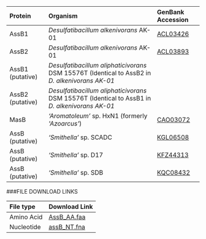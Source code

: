 Protein | Organism | GenBank Accession |
 :--- | :--- | :--- |
| AssB1 | *Desulfatibacillum alkenivorans* AK-01 | [ACL03426](http://www.ncbi.nlm.nih.gov/protein/ACL03426) |
| AssB2 | *Desulfatibacillum alkenivorans* AK-01 | [ACL03893](http://www.ncbi.nlm.nih.gov/protein/ACL03893) |
| AssB1 (putative) | *Desulfatibacillum aliphaticivorans* DSM 15576T (Identical to AssB2 in _D. alkenivorans AK-01_ | [](http://www.ncbi.nlm.nih.gov/protein/) |
| AssB2 (putative) | *Desulfatibacillum aliphaticivorans* DSM 15576T (Identical to AssB1 in _D. alkenivorans AK-01_ | [](http://www.ncbi.nlm.nih.gov/protein/)|
| MasB | *‘Aromatoleum’* sp. HxN1 (formerly _'Azoarcus'_) | [CAO03072](http://www.ncbi.nlm.nih.gov/protein/CAO03072) |
| AssB (putative) | *‘Smithella’* sp.  SCADC | [KGL06508](http://www.ncbi.nlm.nih.gov/protein/KGL06508) |
| AssB (putative) | *‘Smithella’* sp.  D17 | [KFZ44313](http://www.ncbi.nlm.nih.gov/protein/KFZ44313) |
| AssB (putative) | *‘Smithella’* sp.  SDB | [KQC08432](http://www.ncbi.nlm.nih.gov/protein/KQC08432) |
###FILE DOWNLOAD LINKS

 File type | Download Link |
 :--- | :---------- | 
| Amino Acid | [AssB_AA.faa](amino_acid/AssB_AA.faa) |
| Nucleotide | [assB_NT.fna](nucleotide/assB_NT.fna) |
